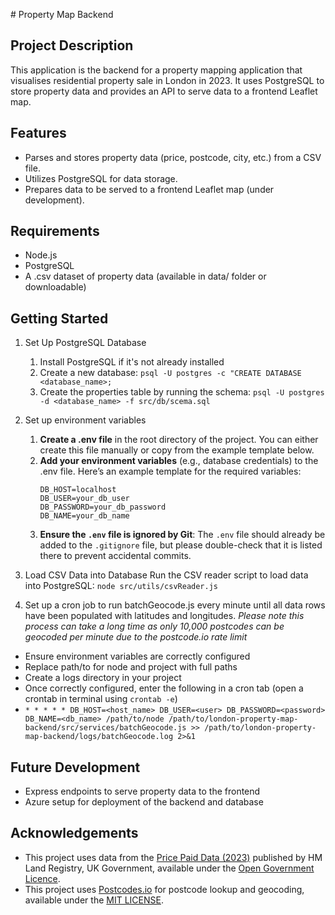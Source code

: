 # Property Map Backend

## Project Description
This application is the backend for a property mapping application that visualises residential property sale in London in 2023. It uses PostgreSQL to store property data and provides an API to serve data to a frontend Leaflet map. 

## Features
- Parses and stores property data (price, postcode, city, etc.) from a CSV file.
- Utilizes PostgreSQL for data storage.
- Prepares data to be served to a frontend Leaflet map (under development).
 
## Requirements
- Node.js
- PostgreSQL 
- A .csv dataset of property data (available in data/ folder or downloadable)

## Getting Started
1. Set Up PostgreSQL Database
    1. Install PostgreSQL if it's not already installed
    2. Create a new database:
        `psql -U postgres -c "CREATE DATABASE <database_name>;`
    3. Create the properties table by running the schema:
        `psql -U postgres -d <database_name> -f src/db/scema.sql`

2. Set up environment variables
    1. **Create a .env file** in the root directory of the project. You can either create this file manually or copy from the example template below.
    2. **Add your environment variables** (e.g., database credentials) to the .env file. Here’s an example template for the required variables:
        ```dotenv
        DB_HOST=localhost
        DB_USER=your_db_user
        DB_PASSWORD=your_db_password
        DB_NAME=your_db_name
        ```
    3. **Ensure the `.env` file is ignored by Git**:
       The `.env` file should already be added to the `.gitignore` file, but please double-check that it is listed there to prevent accidental commits.

3. Load CSV Data into Database
Run the CSV reader script to load data into PostgreSQL: 
`node src/utils/csvReader.js`

4. Set up a cron job to run batchGeocode.js every minute until all data rows have been populated with latitudes and longitudes. 
*Please note this process can take a long time as only 10,000 postcodes can be geocoded per minute due to the postcode.io rate limit*
- Ensure environment variables are correctly configured
- Replace path/to for node and project with full paths 
- Create a logs directory in your project
- Once correctly configured, enter the following in a cron tab (open a crontab in terminal using `crontab -e`)
- `* * * * * DB_HOST=<host_name> DB_USER=<user> DB_PASSWORD=<password> DB_NAME=<db_name> /path/to/node /path/to/london-property-map-backend/src/services/batchGeocode.js >> /path/to/london-property-map-backend/logs/batchGeocode.log 2>&1`

## Future Development
- Express endpoints to serve property data to the frontend
- Azure setup for deployment of the backend and database

## Acknowledgements
- This project uses data from the [Price Paid Data (2023)](https://www.gov.uk/government/statistical-data-sets/price-paid-data-downloads#using-or-publishing-our-price-paid-data) published by HM Land Registry, UK Government, available under the [Open Government Licence](https://www.nationalarchives.gov.uk/doc/open-government-licence/version/3/). 
- This project uses [Postcodes.io](https://postcodes.io) for postcode lookup and geocoding, available under the [MIT LICENSE](https://opensource.org/license/mit).